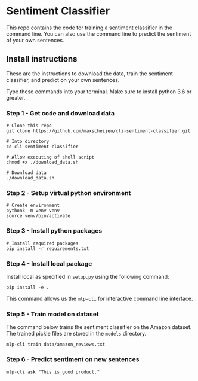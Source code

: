 # Sentiment Classifier

This repo contains the code for training a sentiment classifier in the command line. You can also use the command line to predict the sentiment of your own sentences.

## Install instructions

These are the instructions to download the data, train the sentiment classifier, and predict on your own sentences.

Type these commands into your terminal. Make sure to install python 3.6 or greater.

### Step 1 - Get code and download data

``` shell
# Clone this repo
git clone https://github.com/maxscheijen/cli-sentiment-classifier.git

# Into directory
cd cli-sentiment-classifier

# Allow executing of shell script
chmod +x ./download_data.sh

# Download data
./download_data.sh
```

### Step 2 - Setup virtual python environment

```shell
# Create environment
python3 -m venv venv
source venv/bin/activate
```

### Step 3 - Install python packages

```shell
# Install required packages
pip install -r requirements.txt
```

### Step 4 - Install local package

Install local as specified in `setup.py` using the following command:

```shell
pip install -e .
```

This command allows us the `mlp-cli` for interactive command line interface.

### Step 5 - Train model on dataset

The command below trains the sentiment classifier on the Amazon dataset. The trained pickle files are stored in the `models` directory.

```shell
mlp-cli train data/amazon_reviews.txt
```

### Step 6 - Predict sentiment on new sentences

```shell
mlp-cli ask "This is good product."
```
